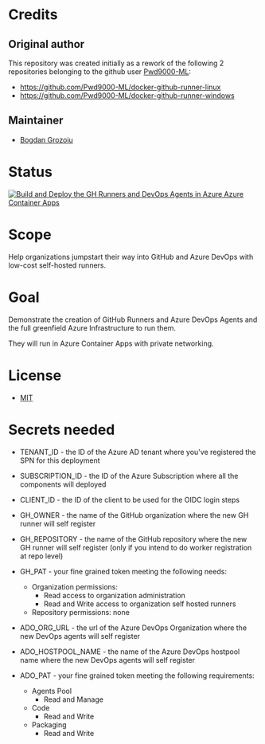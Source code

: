 # Credits
## Original author
This repository was created initially as a rework of the following 2 repositories belonging to the github user [Pwd9000-ML](https://github.com/Pwd9000-ML):
* https://github.com/Pwd9000-ML/docker-github-runner-linux
* https://github.com/Pwd9000-ML/docker-github-runner-windows
## Maintainer
* [Bogdan Grozoiu](https://github.com/bogdan-grozoiu)

# Status
[![Build and Deploy the GH Runners and DevOps Agents in Azure Azure Container Apps](https://github.com/msft-azure-iac-hackathon/github-runner-and-devops-agent-in-azure-container-apps/actions/workflows/build-and-deploy-workflow.yml/badge.svg)](https://github.com/msft-azure-iac-hackathon/github-runner-and-devops-agent-in-azure-container-apps/actions/workflows/build-and-deploy-workflow.yml)
# Scope
Help organizations jumpstart their way into GitHub and Azure DevOps with low-cost self-hosted runners.

# Goal
Demonstrate the creation of GitHub Runners and Azure DevOps Agents and the full greenfield Azure Infrastructure to run them.

They will run in Azure Container Apps with private networking.

# License
* [MIT](https://github.com/MSFT-NL-Demo/github-runner-in-azure-container-apps/blob/main/LICENSE)

# Secrets needed
* TENANT_ID - the ID of the Azure AD tenant where you've registered the SPN for this deployment
* SUBSCRIPTION_ID - the ID of the Azure Subscription where all the components will deployed
* CLIENT_ID - the ID of the client to be used for the OIDC login steps

* GH_OWNER - the name of the GitHub organization where the new GH runner will self register
* GH_REPOSITORY - the name of the GitHub repository where the new GH runner will self register (only if you intend to do worker registration at repo level)
* GH_PAT - your fine grained token meeting the following needs:
    - Organization permissions:
        - Read access to organization administration
        - Read and Write access to organization self hosted runners
    - Repository permissions: none
* ADO_ORG_URL - the url of the Azure DevOps Organization where the new DevOps agents will self register
* ADO_HOSTPOOL_NAME - the name of the Azure DevOps hostpool name where the new DevOps agents will self register
* ADO_PAT - your fine grained token meeting the following requirements:
    - Agents Pool
        - Read and Manage
    - Code
        - Read and Write
    - Packaging
        - Read and Write
